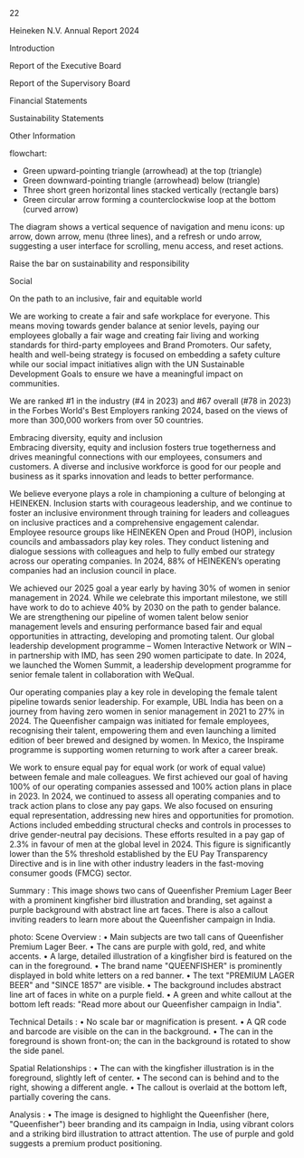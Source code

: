 22

Heineken
N.V.
Annual
Report
2024

Introduction

Report
of the
Executive
Board

Report
of the
Supervisory
Board

Financial
Statements

Sustainability
Statements

Other
Information <!-- text, from page 0 (l=0.001,t=0.013,r=0.058,b=0.745), with ID 27783607-742d-4a50-880b-5ddf45e467e9 -->

flowchart: 
- Green upward-pointing triangle (arrowhead) at the top (triangle)
- Green downward-pointing triangle (arrowhead) below (triangle)
- Three short green horizontal lines stacked vertically (rectangle bars)
- Green circular arrow forming a counterclockwise loop at the bottom (curved arrow)

The diagram shows a vertical sequence of navigation and menu icons: up arrow, down arrow, menu (three lines), and a refresh or undo arrow, suggesting a user interface for scrolling, menu access, and reset actions. <!-- marginalia, from page 0 (l=0.001,t=0.782,r=0.053,b=0.994), with ID deac8550-cb10-4340-8e10-95b0965a299c -->

Raise the bar on sustainability and responsibility <!-- text, from page 0 (l=0.070,t=0.024,r=0.508,b=0.067), with ID e8fb43b6-fd0d-446d-871d-7d1f4c8acf66 -->

Social

On the path to an inclusive, fair and equitable world

We are working to create a fair and safe workplace for everyone. This means moving towards gender balance at senior levels, paying our employees globally a fair wage and creating fair living and working standards for third-party employees and Brand Promoters. Our safety, health and well-being strategy is focused on embedding a safety culture while our social impact initiatives align with the UN Sustainable Development Goals to ensure we have a meaningful impact on communities. <!-- text, from page 0 (l=0.072,t=0.077,r=0.294,b=0.372), with ID 8e1cf7f2-8cfd-45dc-8238-304f956f399e -->

We are ranked #1 in the industry (#4 in 2023) and #67 overall (#78 in 2023) in the Forbes World's Best Employers ranking 2024, based on the views of more than 300,000 workers from over 50 countries. <!-- text, from page 0 (l=0.073,t=0.375,r=0.294,b=0.457), with ID 4527320a-7253-4167-a881-471d62847e32 -->

Embracing diversity, equity and inclusion  
Embracing diversity, equity and inclusion fosters true togetherness and drives meaningful connections with our employees, consumers and customers. A diverse and inclusive workforce is good for our people and business as it sparks innovation and leads to better performance. <!-- text, from page 0 (l=0.300,t=0.075,r=0.521,b=0.212), with ID e3aeb484-60e6-4515-b5b3-69469cd5b443 -->

We believe everyone plays a role in championing a culture of belonging at HEINEKEN. Inclusion starts with courageous leadership, and we continue to foster an inclusive environment through training for leaders and colleagues on inclusive practices and a comprehensive engagement calendar. Employee resource groups like HEINEKEN Open and Proud (HOP), inclusion councils and ambassadors play key roles. They conduct listening and dialogue sessions with colleagues and help to fully embed our strategy across our operating companies. In 2024, 88% of HEINEKEN’s operating companies had an inclusion council in place. <!-- text, from page 0 (l=0.300,t=0.217,r=0.521,b=0.447), with ID 9b09bfea-78c0-4507-af7f-9f6b59b6e3c7 -->

We achieved our 2025 goal a year early by having 30% of women in senior management in 2024. While we celebrate this important milestone, we still have work to do to achieve 40% by 2030 on the path to gender balance. We are strengthening our pipeline of women talent below senior management levels and ensuring performance based fair and equal opportunities in attracting, developing and promoting talent. Our global leadership development programme – Women Interactive Network or WIN – in partnership with IMD, has seen 290 women participate to date. In 2024, we launched the Women Summit, a leadership development programme for senior female talent in collaboration with WeQual. <!-- text, from page 0 (l=0.528,t=0.075,r=0.750,b=0.373), with ID 62f3ad16-229c-4bcd-8533-d2479d6935ff -->

Our operating companies play a key role in
developing the female talent pipeline towards senior
leadership. For example, UBL India has been on a
journey from having zero women in senior
management in 2021 to 27% in 2024. The
Queenfisher campaign was initiated for female
employees, recognising their talent, empowering
them and even launching a limited edition of beer
brewed and designed by women. In Mexico, the
Inspirame programme is supporting women
returning to work after a career break. <!-- text, from page 0 (l=0.527,t=0.380,r=0.748,b=0.588), with ID f08d49b9-3310-46c3-acb0-543eeec65837 -->

We work to ensure equal pay for equal work (or work of equal value) between female and male colleagues. We first achieved our goal of having 100% of our operating companies assessed and 100% action plans in place in 2023. In 2024, we continued to assess all operating companies and to track action plans to close any pay gaps. We also focused on ensuring equal representation, addressing new hires and opportunities for promotion. Actions included embedding structural checks and controls in processes to drive gender-neutral pay decisions. These efforts resulted in a pay gap of 2.3% in favour of men at the global level in 2024. This figure is significantly lower than the 5% threshold established by the EU Pay Transparency Directive and is in line with other industry leaders in the fast-moving consumer goods (FMCG) sector. <!-- text, from page 0 (l=0.755,t=0.075,r=0.976,b=0.415), with ID b3106329-e9e2-45ca-a24c-6afe2ce61020 -->

Summary : This image shows two cans of Queenfisher Premium Lager Beer with a prominent kingfisher bird illustration and branding, set against a purple background with abstract line art faces. There is also a callout inviting readers to learn more about the Queenfisher campaign in India.

photo:
Scene Overview :
  • Main subjects are two tall cans of Queenfisher Premium Lager Beer.
  • The cans are purple with gold, red, and white accents.
  • A large, detailed illustration of a kingfisher bird is featured on the can in the foreground.
  • The brand name "QUEENFISHER" is prominently displayed in bold white letters on a red banner.
  • The text "PREMIUM LAGER BEER" and "SINCE 1857" are visible.
  • The background includes abstract line art of faces in white on a purple field.
  • A green and white callout at the bottom left reads: "Read more about our Queenfisher campaign in India".

Technical Details :
  • No scale bar or magnification is present.
  • A QR code and barcode are visible on the can in the background.
  • The can in the foreground is shown front-on; the can in the background is rotated to show the side panel.

Spatial Relationships :
  • The can with the kingfisher illustration is in the foreground, slightly left of center.
  • The second can is behind and to the right, showing a different angle.
  • The callout is overlaid at the bottom left, partially covering the cans.

Analysis :
  • The image is designed to highlight the Queenfisher (here, "Queenfisher") beer branding and its campaign in India, using vibrant colors and a striking bird illustration to attract attention. The use of purple and gold suggests a premium product positioning. <!-- figure, from page 0 (l=0.642,t=0.571,r=0.997,b=1.000), with ID 4ec3d135-ae2e-4b01-97ff-23e4c2575d9a -->
